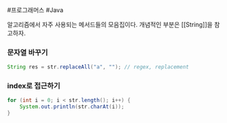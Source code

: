 #프로그래머스 #Java 

알고리즘에서 자주 사용되는 메서드들의 모음집이다. 개념적인 부분은 [[String]]을 참고하자.

### 문자열 바꾸기
```java
String res = str.replaceAll("a", ""); // regex, replacement
```

### index로 접근하기
```java
for (int i = 0; i < str.length(); i++) {  
    System.out.println(str.charAt(i)); 
}
```